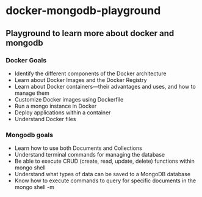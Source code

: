 # docker-mongodb-playground
## Playground to learn more about docker and mongodb

### Docker Goals
* Identify the different components of the Docker architecture
* Learn about Docker Images and the Docker Registry
* Learn about Docker containers—their advantages and uses, and how to manage them
* Customize Docker images using Dockerfile
* Run a mongo instance in Docker
* Deploy applications within a container
* Understand Docker files

### Mongodb goals
* Learn how to use both Documents and Collections
* Understand terminal commands for managing the database
* Be able to execute CRUD (create, read, update, delete) functions within mongo shell
* Understand what types of data can be saved to a MongoDB database
* Know how to execute commands to query for specific documents in the mongo shell
-m